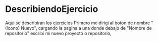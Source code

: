 # DescribiendoEjercicio
Aqui se describiran los ejercicios
Primero me dirigi al boton de nombre "(Icono) Nuevo", cargando la pagina a una donde debajo de "Nombre de repositorio" escribi mi nuevo proyecto
o repositorio,
